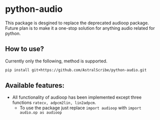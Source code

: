 # python-audio

This package is desgined to replace the deprecated audioop package.
Future plan is to make it a one-stop solution for anything audio related for python.

## How to use?

Currently only the following, method is supported.

```bash
pip install git+https://github.com/AstralScribe/python-audio.git
```

## Available features:

- All functionality of audioop has been implemented except three functions `ratecv, adpcm2lin, lin2adpcm`.
  - To use the package just replace `import audioop` with `import audio.op as audioop`
